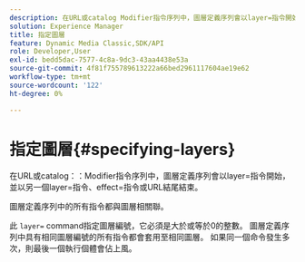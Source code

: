 ```yaml
---
description: 在URL或catalog Modifier指令序列中，圖層定義序列會以layer=指令開始，並以另一個layer=指令、effect=指令或URL結尾結束。
solution: Experience Manager
title: 指定圖層
feature: Dynamic Media Classic,SDK/API
role: Developer,User
exl-id: bedd5dac-7577-4c8a-9dc3-43aa4438e53a
source-git-commit: 4f81f755789613222a66bed2961117604ae19e62
workflow-type: tm+mt
source-wordcount: '122'
ht-degree: 0%

---
```


# 指定圖層{#specifying-layers}

在URL或catalog：：Modifier指令序列中，圖層定義序列會以layer=指令開始，並以另一個layer=指令、effect=指令或URL結尾結束。

圖層定義序列中的所有指令都與圖層相關聯。

此 `layer=` command指定圖層編號，它必須是大於或等於0的整數。 圖層定義序列中具有相同圖層編號的所有指令都會套用至相同圖層。 如果同一個命令發生多次，則最後一個執行個體會佔上風。
